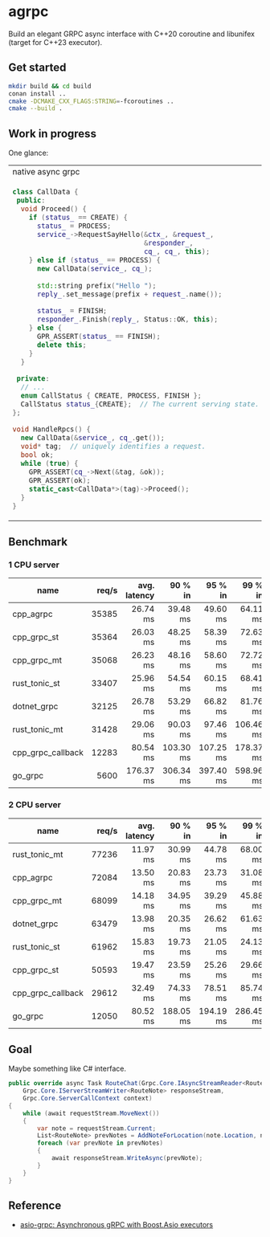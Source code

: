 # agrpc

Build an elegant GRPC async interface with C++20 coroutine and libunifex (target for C++23 executor).

## Get started
```bash
mkdir build && cd build
conan install ..
cmake -DCMAKE_CXX_FLAGS:STRING=-fcoroutines ..
cmake --build .
```

## Work in progress
One glance:
<table>
<tr>
<td> native async grpc </td> <td> agrpc </td>
</tr>
<tr>
<td>

```c++
class CallData {
 public:
  void Proceed() {
    if (status_ == CREATE) {
      status_ = PROCESS;
      service_->RequestSayHello(&ctx_, &request_,
                                &responder_,
                                cq_, cq_, this);
    } else if (status_ == PROCESS) {
      new CallData(service_, cq_);
  
      std::string prefix("Hello ");
      reply_.set_message(prefix + request_.name());

      status_ = FINISH;
      responder_.Finish(reply_, Status::OK, this);
    } else {
      GPR_ASSERT(status_ == FINISH);
      delete this;
    }
  }

 private:
  // ...
  enum CallStatus { CREATE, PROCESS, FINISH };
  CallStatus status_{CREATE};  // The current serving state.
};

void HandleRpcs() {
  new CallData(&service_, cq_.get());
  void* tag;  // uniquely identifies a request.
  bool ok;
  while (true) {
    GPR_ASSERT(cq_->Next(&tag, &ok));
    GPR_ASSERT(ok);
    static_cast<CallData*>(tag)->Proceed();
  }
}
```

</td>
<td>
    
```c++
while (true) {
  grpc::ServerContext server_context;
  helloworld::HelloRequest request;
  grpc::ServerAsyncResponseWriter<helloworld::HelloReply> writer{
      &server_context};
 
  bool request_ok = co_await agrpc::AsyncRequest(
      grpc_context.get_scheduler(),
      &helloworld::Greeter::AsyncService::RequestSayHello,
      service, server_context, request, writer);
  if (!request_ok)
    co_return;
 
  helloworld::HelloReply response;
  response.set_message("Hello " + request.name());
  co_await agrpc::AsyncFinish(grpc_context.get_scheduler(), writer,
                              response, grpc::Status::OK);
}
```
</td>
</tr>
</table>

## Benchmark

### 1 CPU server

| name                        |   req/s |   avg. latency |        90 % in |        95 % in |        99 % in | avg. cpu |   avg. memory |
|-----------------------------|--------:|---------------:|---------------:|---------------:|---------------:|---------:|--------------:|
| cpp_agrpc                   |   35385 |       26.74 ms |       39.48 ms |       49.60 ms |       64.11 ms |   92.43% |     28.78 MiB |
| cpp_grpc_st                 |   35364 |       26.03 ms |       48.25 ms |       58.39 ms |       72.63 ms |   80.95% |     21.57 MiB |
| cpp_grpc_mt                 |   35068 |       26.23 ms |       48.16 ms |       58.60 ms |       72.72 ms |   80.29% |     18.05 MiB |
| rust_tonic_st               |   33407 |       25.96 ms |       54.54 ms |       60.15 ms |       68.41 ms |   66.22% |     15.34 MiB |
| dotnet_grpc                 |   32125 |       26.78 ms |       53.29 ms |       66.82 ms |       81.76 ms |    95.1% |     94.31 MiB |
| rust_tonic_mt               |   31428 |       29.06 ms |       90.03 ms |       97.46 ms |      106.46 ms |   69.87% |     13.52 MiB |
| cpp_grpc_callback           |   12283 |       80.54 ms |      103.30 ms |      107.25 ms |      178.37 ms |  100.27% |    406.88 MiB |
| go_grpc                     |    5600 |      176.37 ms |      306.34 ms |      397.40 ms |      598.96 ms |  100.41% |     44.02 MiB |

### 2 CPU server

| name                        |   req/s |   avg. latency |        90 % in |        95 % in |        99 % in | avg. cpu |   avg. memory |
|-----------------------------|--------:|---------------:|---------------:|---------------:|---------------:|---------:|--------------:|
| rust_tonic_mt               |   77236 |       11.97 ms |       30.99 ms |       44.78 ms |       68.00 ms |  191.33% |     17.42 MiB |
| cpp_agrpc                   |   72084 |       13.50 ms |       20.83 ms |       23.73 ms |       31.08 ms |  202.99% |      86.8 MiB |
| cpp_grpc_mt                 |   68099 |       14.18 ms |       34.95 ms |       39.29 ms |       45.88 ms |  203.08% |     61.64 MiB |
| dotnet_grpc                 |   63479 |       13.98 ms |       20.35 ms |       26.62 ms |       61.63 ms |  201.58% |    175.97 MiB |
| rust_tonic_st               |   61962 |       15.83 ms |       19.73 ms |       21.05 ms |       24.13 ms |  102.46% |     16.32 MiB |
| cpp_grpc_st                 |   50593 |       19.47 ms |       23.59 ms |       25.26 ms |       29.66 ms |  102.15% |     19.53 MiB |
| cpp_grpc_callback           |   29612 |       32.49 ms |       74.33 ms |       78.51 ms |       85.74 ms |  202.37% |    444.44 MiB |
| go_grpc                     |   12050 |       80.52 ms |      188.05 ms |      194.19 ms |      286.45 ms |  200.78% |     45.11 MiB |


## Goal
Maybe something like C# interface.
```c#
public override async Task RouteChat(Grpc.Core.IAsyncStreamReader<RouteNote> requestStream,
    Grpc.Core.IServerStreamWriter<RouteNote> responseStream,
    Grpc.Core.ServerCallContext context)
{
    while (await requestStream.MoveNext())
    {
        var note = requestStream.Current;
        List<RouteNote> prevNotes = AddNoteForLocation(note.Location, note);
        foreach (var prevNote in prevNotes)
        {
            await responseStream.WriteAsync(prevNote);
        }
    }
}
```

## Reference
- [asio-grpc: Asynchronous gRPC with Boost.Asio executors](https://github.com/Tradias/asio-grpc)
